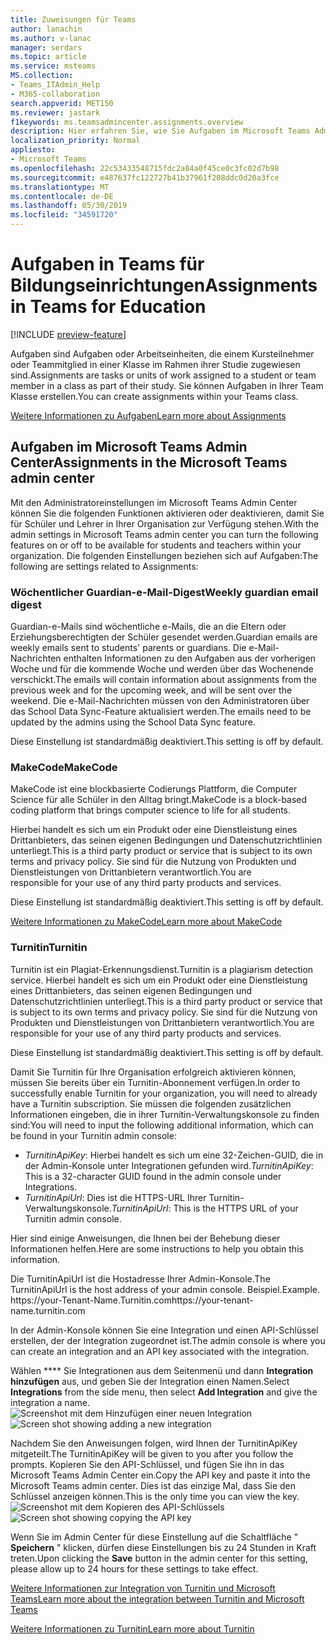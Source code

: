 ```yaml
---
title: Zuweisungen für Teams
author: lanachin
ms.author: v-lanac
manager: serdars
ms.topic: article
ms.service: msteams
MS.collection:
- Teams_ITAdmin_Help
- M365-collaboration
search.appverid: MET150
ms.reviewer: jastark
f1keywords: ms.teamsadmincenter.assignments.overview
description: Hier erfahren Sie, wie Sie Aufgaben im Microsoft Teams Admin Center in Teams für Bildung verwalten.
localization_priority: Normal
appliesto:
- Microsoft Teams
ms.openlocfilehash: 22c53433548715fdc2a84a0f45ce0c3fc02d7b98
ms.sourcegitcommit: e487637fc122727b41b37961f208ddc0d20a3fce
ms.translationtype: MT
ms.contentlocale: de-DE
ms.lasthandoff: 05/30/2019
ms.locfileid: "34591720"
---
```

# <a name="assignments-in-teams-for-education"></a><span data-ttu-id="36a75-103">Aufgaben in Teams für Bildungseinrichtungen</span><span class="sxs-lookup"><span data-stu-id="36a75-103">Assignments in Teams for Education</span></span>

[!INCLUDE [preview-feature](../includes/preview-feature.md)]

<span data-ttu-id="36a75-104">Aufgaben sind Aufgaben oder Arbeitseinheiten, die einem Kursteilnehmer oder Teammitglied in einer Klasse im Rahmen ihrer Studie zugewiesen sind.</span><span class="sxs-lookup"><span data-stu-id="36a75-104">Assignments are tasks or units of work assigned to a student or team member in a class as part of their study.</span></span> <span data-ttu-id="36a75-105">Sie können Aufgaben in Ihrer Team Klasse erstellen.</span><span class="sxs-lookup"><span data-stu-id="36a75-105">You can create assignments within your Teams class.</span></span>

[<span data-ttu-id="36a75-106">Weitere Informationen zu Aufgaben</span><span class="sxs-lookup"><span data-stu-id="36a75-106">Learn more about Assignments</span></span>](https://support.office.com/article/microsoft-teams-5aa4431a-8a3c-4aa5-87a6-b6401abea114?ui=en-US&rs=en-IE&ad=IE#ID0EAABAAA=Assignments)

## <a name="assignments-in-the-microsoft-teams-admin-center"></a><span data-ttu-id="36a75-107">Aufgaben im Microsoft Teams Admin Center</span><span class="sxs-lookup"><span data-stu-id="36a75-107">Assignments in the Microsoft Teams admin center</span></span>

<span data-ttu-id="36a75-108">Mit den Administratoreinstellungen im Microsoft Teams Admin Center können Sie die folgenden Funktionen aktivieren oder deaktivieren, damit Sie für Schüler und Lehrer in Ihrer Organisation zur Verfügung stehen.</span><span class="sxs-lookup"><span data-stu-id="36a75-108">With the admin settings in Microsoft Teams admin center you can turn the following features on or off to be available for students and teachers within your organization.</span></span> <span data-ttu-id="36a75-109">Die folgenden Einstellungen beziehen sich auf Aufgaben:</span><span class="sxs-lookup"><span data-stu-id="36a75-109">The following are settings related to Assignments:</span></span>

<span data-ttu-id="36a75-110"><a name="#bkemaildigest"> </a></span><span class="sxs-lookup"><span data-stu-id="36a75-110"></span></span>
### <a name="weekly-guardian-email-digest"></a><span data-ttu-id="36a75-111">Wöchentlicher Guardian-e-Mail-Digest</span><span class="sxs-lookup"><span data-stu-id="36a75-111">Weekly guardian email digest</span></span>
<span data-ttu-id="36a75-112">Guardian-e-Mails sind wöchentliche e-Mails, die an die Eltern oder Erziehungsberechtigten der Schüler gesendet werden.</span><span class="sxs-lookup"><span data-stu-id="36a75-112">Guardian emails are weekly emails sent to students' parents or guardians.</span></span> <span data-ttu-id="36a75-113">Die e-Mail-Nachrichten enthalten Informationen zu den Aufgaben aus der vorherigen Woche und für die kommende Woche und werden über das Wochenende verschickt.</span><span class="sxs-lookup"><span data-stu-id="36a75-113">The emails will contain information about assignments from the previous week and for the upcoming week, and will be sent over the weekend.</span></span> <span data-ttu-id="36a75-114">Die e-Mail-Nachrichten müssen von den Administratoren über das School Data Sync-Feature aktualisiert werden.</span><span class="sxs-lookup"><span data-stu-id="36a75-114">The emails need to be updated by the admins using the School Data Sync feature.</span></span>

<span data-ttu-id="36a75-115">Diese Einstellung ist standardmäßig deaktiviert.</span><span class="sxs-lookup"><span data-stu-id="36a75-115">This setting is off by default.</span></span>

<span data-ttu-id="36a75-116"><a name="bkmakecode"> </a></span><span class="sxs-lookup"><span data-stu-id="36a75-116"></span></span>
### <a name="makecode"></a><span data-ttu-id="36a75-117">MakeCode</span><span class="sxs-lookup"><span data-stu-id="36a75-117">MakeCode</span></span>
<span data-ttu-id="36a75-118">MakeCode ist eine blockbasierte Codierungs Plattform, die Computer Science für alle Schüler in den Alltag bringt.</span><span class="sxs-lookup"><span data-stu-id="36a75-118">MakeCode is a block-based coding platform that brings computer science to life for all students.</span></span> 

<span data-ttu-id="36a75-119">Hierbei handelt es sich um ein Produkt oder eine Dienstleistung eines Drittanbieters, das seinen eigenen Bedingungen und Datenschutzrichtlinien unterliegt.</span><span class="sxs-lookup"><span data-stu-id="36a75-119">This is a third party product or service that is subject to its own terms and privacy policy.</span></span> <span data-ttu-id="36a75-120">Sie sind für die Nutzung von Produkten und Dienstleistungen von Drittanbietern verantwortlich.</span><span class="sxs-lookup"><span data-stu-id="36a75-120">You are responsible for your use of any third party products and services.</span></span>

<span data-ttu-id="36a75-121">Diese Einstellung ist standardmäßig deaktiviert.</span><span class="sxs-lookup"><span data-stu-id="36a75-121">This setting is off by default.</span></span>

[<span data-ttu-id="36a75-122">Weitere Informationen zu MakeCode</span><span class="sxs-lookup"><span data-stu-id="36a75-122">Learn more about MakeCode</span></span>](https://www.microsoft.com/${locale}/makecode)

<span data-ttu-id="36a75-123"><a name="#turnitin"> </a></span><span class="sxs-lookup"><span data-stu-id="36a75-123"></span></span>
### <a name="turnitin"></a><span data-ttu-id="36a75-124">Turnitin</span><span class="sxs-lookup"><span data-stu-id="36a75-124">Turnitin</span></span>

<span data-ttu-id="36a75-125">Turnitin ist ein Plagiat-Erkennungsdienst.</span><span class="sxs-lookup"><span data-stu-id="36a75-125">Turnitin is a plagiarism detection service.</span></span> <span data-ttu-id="36a75-126">Hierbei handelt es sich um ein Produkt oder eine Dienstleistung eines Drittanbieters, das seinen eigenen Bedingungen und Datenschutzrichtlinien unterliegt.</span><span class="sxs-lookup"><span data-stu-id="36a75-126">This is a third party product or service that is subject to its own terms and privacy policy.</span></span> <span data-ttu-id="36a75-127">Sie sind für die Nutzung von Produkten und Dienstleistungen von Drittanbietern verantwortlich.</span><span class="sxs-lookup"><span data-stu-id="36a75-127">You are responsible for your use of any third party products and services.</span></span>

<span data-ttu-id="36a75-128">Diese Einstellung ist standardmäßig deaktiviert.</span><span class="sxs-lookup"><span data-stu-id="36a75-128">This setting is off by default.</span></span>

<span data-ttu-id="36a75-129">Damit Sie Turnitin für Ihre Organisation erfolgreich aktivieren können, müssen Sie bereits über ein Turnitin-Abonnement verfügen.</span><span class="sxs-lookup"><span data-stu-id="36a75-129">In order to successfully enable Turnitin for your organization, you will need to already have a Turnitin subscription.</span></span> <span data-ttu-id="36a75-130">Sie müssen die folgenden zusätzlichen Informationen eingeben, die in ihrer Turnitin-Verwaltungskonsole zu finden sind:</span><span class="sxs-lookup"><span data-stu-id="36a75-130">You will need to input the following additional information, which can be found in your Turnitin admin console:</span></span>

  * <span data-ttu-id="36a75-131">_TurnitinApiKey_: Hierbei handelt es sich um eine 32-Zeichen-GUID, die in der Admin-Konsole unter Integrationen gefunden wird.</span><span class="sxs-lookup"><span data-stu-id="36a75-131">_TurnitinApiKey_: This is a 32-character GUID found in the admin console under Integrations.</span></span>
  * <span data-ttu-id="36a75-132">_TurnitinApiUrl_: Dies ist die HTTPS-URL Ihrer Turnitin-Verwaltungskonsole.</span><span class="sxs-lookup"><span data-stu-id="36a75-132">_TurnitinApiUrl_: This is the HTTPS URL of your Turnitin admin console.</span></span>

<span data-ttu-id="36a75-133">Hier sind einige Anweisungen, die Ihnen bei der Behebung dieser Informationen helfen.</span><span class="sxs-lookup"><span data-stu-id="36a75-133">Here are some instructions to help you obtain this information.</span></span>

<span data-ttu-id="36a75-134">Die TurnitinApiUrl ist die Hostadresse Ihrer Admin-Konsole.</span><span class="sxs-lookup"><span data-stu-id="36a75-134">The TurnitinApiUrl is the host address of your admin console.</span></span>
<span data-ttu-id="36a75-135">Beispiel.</span><span class="sxs-lookup"><span data-stu-id="36a75-135">Example.</span></span> <span data-ttu-id="36a75-136">https:[]()//your-Tenant-Name.Turnitin.com</span><span class="sxs-lookup"><span data-stu-id="36a75-136">https:[]()//your-tenant-name.turnitin.com</span></span>

<span data-ttu-id="36a75-137">In der Admin-Konsole können Sie eine Integration und einen API-Schlüssel erstellen, der der Integration zugeordnet ist.</span><span class="sxs-lookup"><span data-stu-id="36a75-137">The admin console is where you can create an integration and an API key associated with the integration.</span></span>

<span data-ttu-id="36a75-138">Wählen \*\*\*\* Sie Integrationen aus dem Seitenmenü und dann **Integration hinzufügen** aus, und geben Sie der Integration einen Namen.</span><span class="sxs-lookup"><span data-stu-id="36a75-138">Select **Integrations** from the side menu, then select **Add Integration** and give the integration a name.</span></span>
<span data-ttu-id="36a75-139">![Screenshot mit dem Hinzufügen einer neuen Integration](./educationImages/Assignments_mopo_turnitin2.png)</span><span class="sxs-lookup"><span data-stu-id="36a75-139">![Screen shot showing adding a new integration](./educationImages/Assignments_mopo_turnitin2.png)</span></span>

<span data-ttu-id="36a75-140">Nachdem Sie den Anweisungen folgen, wird Ihnen der TurnitinApiKey mitgeteilt.</span><span class="sxs-lookup"><span data-stu-id="36a75-140">The TurnitinApiKey will be given to you after you follow the prompts.</span></span> <span data-ttu-id="36a75-141">Kopieren Sie den API-Schlüssel, und fügen Sie ihn in das Microsoft Teams Admin Center ein.</span><span class="sxs-lookup"><span data-stu-id="36a75-141">Copy the API key and paste it into the Microsoft Teams admin center.</span></span>  <span data-ttu-id="36a75-142">Dies ist das einzige Mal, dass Sie den Schlüssel anzeigen können.</span><span class="sxs-lookup"><span data-stu-id="36a75-142">This is the only time you can view the key.</span></span>
<span data-ttu-id="36a75-143">![Screenshot mit dem Kopieren des API-Schlüssels](./educationImages/Assignments_mopo_turnitin3.png)</span><span class="sxs-lookup"><span data-stu-id="36a75-143">![Screen shot showing copying the API key](./educationImages/Assignments_mopo_turnitin3.png)</span></span>

<span data-ttu-id="36a75-144">Wenn Sie im Admin Center für diese Einstellung auf die Schaltfläche " **Speichern** " klicken, dürfen diese Einstellungen bis zu 24 Stunden in Kraft treten.</span><span class="sxs-lookup"><span data-stu-id="36a75-144">Upon clicking the **Save** button in the admin center for this setting, please allow up to 24 hours for these settings to take effect.</span></span>

[<span data-ttu-id="36a75-145">Weitere Informationen zur Integration von Turnitin und Microsoft Teams</span><span class="sxs-lookup"><span data-stu-id="36a75-145">Learn more about the integration between Turnitin and Microsoft Teams</span></span>](https://www.turnitin.com/products/feedback-studio/microsoft-teams-integration)

[<span data-ttu-id="36a75-146">Weitere Informationen zu Turnitin</span><span class="sxs-lookup"><span data-stu-id="36a75-146">Learn more about Turnitin</span></span>](https://www.turnitin.com/)
